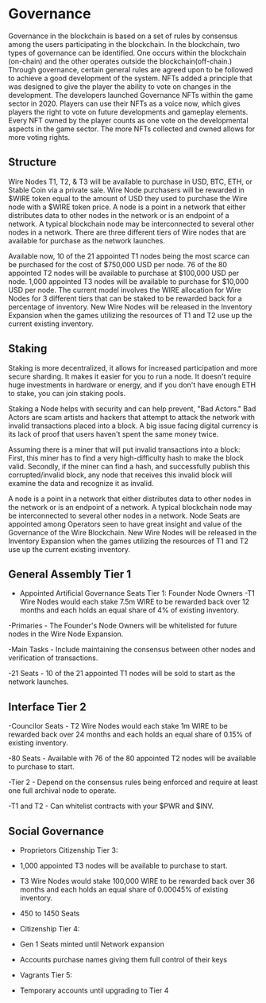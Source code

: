 Governance
==========
Governance in the blockchain is based on a set of rules by consensus among the users participating in the blockchain.  In the blockchain, two types of governance can be identified. One occurs within the blockchain (on-chain) and the other operates outside the blockchain(off-chain.) Through governance, certain general rules are agreed upon to be followed to achieve a good development of the system.  NFTs added a principle that was designed to give the player the ability to vote on changes in the development. The developers launched Governance NFTs within the game sector in 2020. Players can use their NFTs as a voice now, which gives players the right to vote on future developments and gameplay elements. Every NFT owned by the player counts as one vote on the developmental aspects in the game sector. The more NFTs collected and owned allows for more voting rights.


Structure
---------

Wire Nodes T1, T2, & T3 will be available to purchase in USD, BTC, ETH, or Stable Coin via a private sale. Wire Node purchasers will be rewarded in $WIRE token equal to the amount of USD they used to purchase the Wire node with a $WIRE token price. A node is a point in a network that either distributes data to other nodes in the network or is an endpoint of a network. A typical blockchain node may be interconnected to several other nodes in a network. There are three different tiers of Wire nodes that are available for purchase as the network launches.

Available now, 10 of the 21 appointed T1 nodes being the most scarce can be purchased for the cost of $750,000 USD per node. 76 of the 80 appointed T2 nodes will be available to purchase at $100,000 USD per node. 1,000 appointed T3 nodes will be available to purchase for $10,000 USD per node. The current model involves the WIRE allocation for Wire Nodes for 3 different tiers that can be staked to be rewarded back for a percentage of inventory. New Wire Nodes will be released in the Inventory Expansion when the games utilizing the resources of T1 and T2 use up the current existing inventory.

Staking
-----

Staking is more decentralized, it allows for increased participation and more secure sharding. It makes it easier for you to run a node. It doesn't require huge investments in hardware or energy, and if you don't have enough ETH to stake, you can join staking pools.

Staking a Node helps with security and can help prevent, "Bad Actors." Bad Actors are scam artists and hackers that attempt to attack the network with invalid transactions placed into a block. A big issue facing digital currency is its lack of proof that users haven't spent the same money twice.

Assuming there is a miner that will put invalid transactions into a block: First, this miner has to find a very high-difficulty hash to make the block valid. Secondly, if the miner can find a hash, and successfully publish this corrupted/invalid block, any node that receives this invalid block will examine the data and recognize it as invalid.

A node is a point in a network that either distributes data to other nodes in the network or is an endpoint of a network. A typical blockchain node may be interconnected to several other nodes in a network. Node Seats are appointed among Operators seen to have great insight and value of the Governance of the Wire Blockchain. New Wire Nodes will be released in the Inventory Expansion when the games utilizing the resources of T1 and T2 use up the current existing inventory.

General Assembly Tier 1
-----------------------

-  Appointed Artificial Governance Seats Tier 1: Founder Node Owners -T1 Wire Nodes would each stake 7.5m WIRE to be rewarded back over 12 months and each holds an equal share of 4% of existing inventory. 

-Primaries - The Founder's Node Owners will be whitelisted for future nodes in the Wire Node Expansion.

-Main Tasks - Include maintaining the consensus between other nodes and verification of transactions.

-21 Seats - 10 of the 21 appointed T1 nodes will be sold to start as the network launches.

Interface Tier 2
----------------

-Councilor Seats - T2 Wire Nodes would each stake 1m WIRE to be rewarded back over 24 months and each holds an equal share of 0.15% of existing inventory.

-80 Seats - Available with 76 of the 80 appointed T2 nodes will be available to purchase to start.

-Tier 2 - Depend on the consensus rules being enforced and require at least one full archival node to operate.

-T1 and T2 - Can whitelist contracts with your $PWR and $INV.

Social Governance
-----------------

- Proprietors Citizenship Tier 3:

- 1,000 appointed T3 nodes will be available to purchase to start. 

- T3 Wire Nodes would stake 100,000 WIRE to be rewarded back over 36 months and  each holds an equal share  of 0.00045% of existing inventory. 

- 450 to 1450 Seats

- Citizenship Tier 4:

- Gen 1 Seats minted until Network expansion 

- Accounts purchase names giving them full control of their keys

- Vagrants Tier 5:

- Temporary accounts until upgrading to Tier 4
